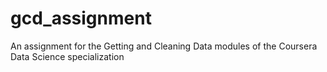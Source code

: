 # gcd_assignment
An assignment for the Getting and Cleaning Data modules of the Coursera Data Science specialization
